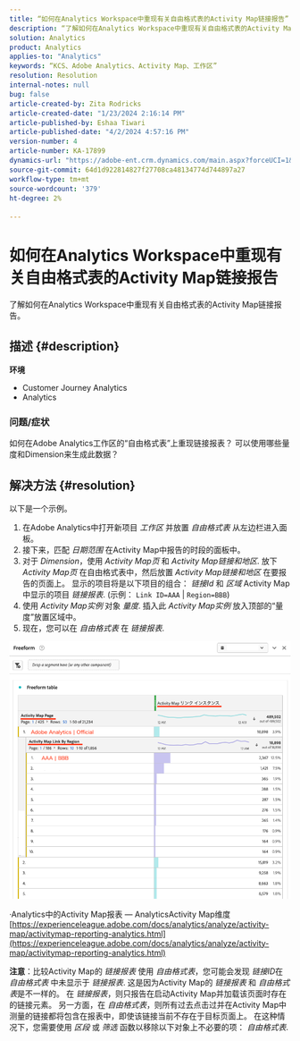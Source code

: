 ```yaml
---
title: “如何在Analytics Workspace中重现有关自由格式表的Activity Map链接报告”
description: “了解如何在Analytics Workspace中重现有关自由格式表的Activity Map链接报告”
solution: Analytics
product: Analytics
applies-to: "Analytics"
keywords: “KCS、Adobe Analytics、Activity Map、工作区”
resolution: Resolution
internal-notes: null
bug: false
article-created-by: Zita Rodricks
article-created-date: "1/23/2024 2:16:14 PM"
article-published-by: Eshaa Tiwari
article-published-date: "4/2/2024 4:57:16 PM"
version-number: 4
article-number: KA-17899
dynamics-url: "https://adobe-ent.crm.dynamics.com/main.aspx?forceUCI=1&pagetype=entityrecord&etn=knowledgearticle&id=30c4d8f0-f9b9-ee11-a569-6045bd006b3d"
source-git-commit: 64d1d922814827f27708ca48134774d744897a27
workflow-type: tm+mt
source-wordcount: '379'
ht-degree: 2%

---
```


# 如何在Analytics Workspace中重现有关自由格式表的Activity Map链接报告


了解如何在Analytics Workspace中重现有关自由格式表的Activity Map链接报告。

## 描述 {#description}


<b>环境</b>

- Customer Journey Analytics
- Analytics


### <b>问题/症状</b>

如何在Adobe Analytics工作区的“自由格式表”上重现链接报表？ 可以使用哪些量度和Dimension来生成此数据？


## 解决方法 {#resolution}


以下是一个示例。

1. 在Adobe Analytics中打开新项目 *工作区* 并放置 *自由格式表* 从左边栏进入面板。
2. 接下来，匹配 *日期范围* 在Activity Map中报告的时段的面板中。
3. 对于 *Dimension*，使用 *Activity Map页* 和 *Activity Map链接和地区*. 放下 *Activity Map页* 在自由格式表中，然后放置 *Activity Map链接和地区* 在要报告的页面上。 显示的项目将是以下项目的组合： *链接Id* 和 *区域* Activity Map中显示的项目 *链接报表*. (示例： `Link ID=AAA` | `Region=BBB`)
4. 使用 *Activity Map实例* 对象 *量度*. 插入此 *Activity Map实例* 放入顶部的“量度”放置区域中。
5. 现在，您可以在 *自由格式表* 在 *链接报表*.


![](assets/ce099307-8f85-ec11-8d21-0022480855a4.png)

·Analytics中的Activity Map报表 — AnalyticsActivity Map维度
[https://experienceleague.adobe.com/docs/analytics/analyze/activity-map/activitymap-reporting-analytics.html](https://experienceleague.adobe.com/docs/analytics/analyze/activity-map/activitymap-reporting-analytics.html)

<b>注意</b>：比较Activity Map的 *链接报表* 使用 *自由格式表*，您可能会发现 *链接ID*&#x200B;在 *自由格式表* 中未显示于 *链接报表*. 这是因为Activity Map的 *链接报表* 和 *自由格式表*&#x200B;是不一样的。 在 *链接报表*，则只报告在启动Activity Map并加载该页面时存在的链接元素。 另一方面，在 *自由格式表*，则所有过去点击过并在Activity Map中测量的链接都将包含在报表中，即使该链接当前不存在于目标页面上。 在这种情况下，您需要使用 *区段* 或 *筛选* 函数以移除以下对象上不必要的项： *自由格式表*.
